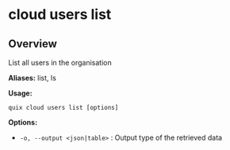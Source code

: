# cloud users list

## Overview

List all users in the organisation

**Aliases:** list, ls

**Usage:**

```
quix cloud users list [options]
```

**Options:**

- `-o, --output <json|table>` : Output type of the retrieved data

